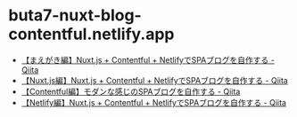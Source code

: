 # buta7-nuxt-blog-contentful.netlify.app

* [【まえがき編】Nuxt\.js \+ Contentful \+ NetlifyでSPAブログを自作する \- Qiita](https://qiita.com/hitsuji-haneta/items/9fb971855026386fa5c5)
* [【Nuxt\.js編】Nuxt\.js \+ Contentful \+ NetlifyでSPAブログを自作する \- Qiita](https://qiita.com/hitsuji-haneta/items/7e41bf5cdfde55b826a4)
* [【Contentful編】モダンな感じのSPAブログを自作する \- Qiita](https://qiita.com/hitsuji-haneta/items/6be4745b9bd6b098843f)
* [【Netlify編】Nuxt\.js \+ Contentful \+ NetlifyでSPAブログを自作する \- Qiita](https://qiita.com/hitsuji-haneta/items/c6c1a9ddd74886116b72)

